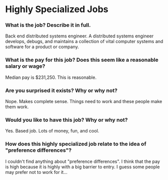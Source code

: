 # Highly Specialized Jobs

### What is the job? Describe it in full.

Back end distributed systems engineer. A distributed systems engineer develops,
debugs, and maintains a collection of vital computer systems and software for a
product or company.

### What is the pay for this job? Does this seem like a reasonable salary or wage?

Median pay is $231,250. This is reasonable.

### Are you surprised it exists? Why or why not?

Nope. Makes complete sense. Things need to work and these people make them work.

### Would you like to have this job? Why or why not?

Yes. Based job. Lots of money, fun, and cool.

### How does this highly specialized job relate to the idea of "preference differences"?

I couldn't find anything about "preference differences". I think that the pay
is high because it is highly with a big barrier to entry. I guess some people
may prefer not to work for it...

